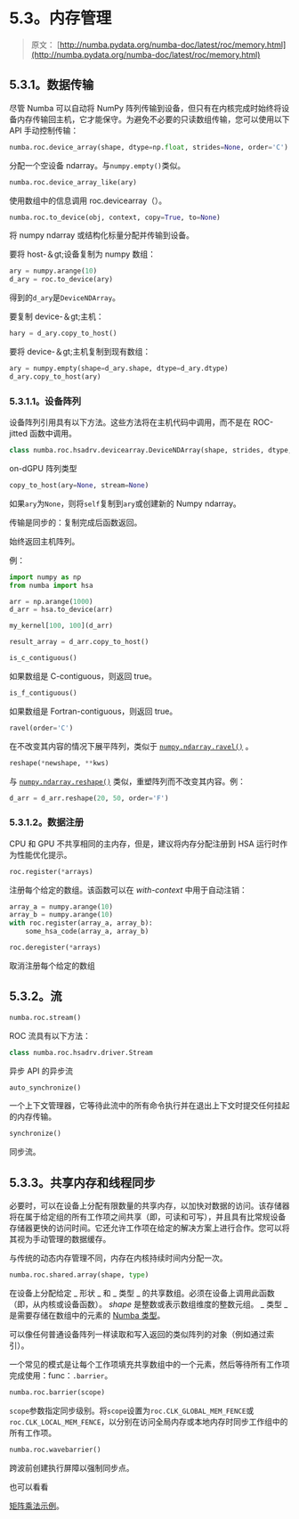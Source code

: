 # 5.3。内存管理

> 原文： [http://numba.pydata.org/numba-doc/latest/roc/memory.html](http://numba.pydata.org/numba-doc/latest/roc/memory.html)

## 5.3.1。数据传输

尽管 Numba 可以自动将 NumPy 阵列传输到设备，但只有在内核完成时始终将设备内存传输回主机，它才能保守。为避免不必要的只读数组传输，您可以使用以下 API 手动控制传输：

```py
numba.roc.device_array(shape, dtype=np.float, strides=None, order='C')
```

分配一个空设备 ndarray。与`numpy.empty()`类似。

```py
numba.roc.device_array_like(ary)
```

使用数组中的信息调用 roc.devicearray（）。

```py
numba.roc.to_device(obj, context, copy=True, to=None)
```

将 numpy ndarray 或结构化标量分配并传输到设备。

要将 host-＆gt;设备复制为 numpy 数组：

```py
ary = numpy.arange(10)
d_ary = roc.to_device(ary)

```

得到的`d_ary`是`DeviceNDArray`。

要复制 device-＆gt;主机：

```py
hary = d_ary.copy_to_host()

```

要将 device-＆gt;主机复制到现有数组：

```py
ary = numpy.empty(shape=d_ary.shape, dtype=d_ary.dtype)
d_ary.copy_to_host(ary)

```

### 5.3.1.1。设备阵列

设备阵列引用具有以下方法。这些方法将在主机代码中调用，而不是在 ROC-jitted 函数中调用。

```py
class numba.roc.hsadrv.devicearray.DeviceNDArray(shape, strides, dtype, dgpu_data=None)
```

on-dGPU 阵列类型

```py
copy_to_host(ary=None, stream=None)
```

如果`ary`为`None`，则将`self`复制到`ary`或创建新的 Numpy ndarray。

传输是同步的：复制完成后函数返回。

始终返回主机阵列。

例：

```py
import numpy as np
from numba import hsa

arr = np.arange(1000)
d_arr = hsa.to_device(arr)

my_kernel[100, 100](d_arr)

result_array = d_arr.copy_to_host()

```

```py
is_c_contiguous()
```

如果数组是 C-contiguous，则返回 true。

```py
is_f_contiguous()
```

如果数组是 Fortran-contiguous，则返回 true。

```py
ravel(order='C')
```

在不改变其内容的情况下展平阵列，类似于 [`numpy.ndarray.ravel()`](https://docs.scipy.org/doc/numpy/reference/generated/numpy.ndarray.ravel.html#numpy.ndarray.ravel "(in NumPy v1.16)") 。

```py
reshape(*newshape, **kws)
```

与 [`numpy.ndarray.reshape()`](https://docs.scipy.org/doc/numpy/reference/generated/numpy.ndarray.reshape.html#numpy.ndarray.reshape "(in NumPy v1.16)") 类似，重塑阵列而不改变其内容。例：

```py
d_arr = d_arr.reshape(20, 50, order='F')

```

### 5.3.1.2。数据注册

CPU 和 GPU 不共享相同的主内存，但是，建议将内存分配注册到 HSA 运行时作为性能优化提示。

```py
roc.register(*arrays)
```

注册每个给定的数组。该函数可以在 _with-context_ 中用于自动注销：

```py
array_a = numpy.arange(10)
array_b = numpy.arange(10)
with roc.register(array_a, array_b):
    some_hsa_code(array_a, array_b)

```

```py
roc.deregister(*arrays)
```

取消注册每个给定的数组

## 5.3.2。流

```py
numba.roc.stream()
```

ROC 流具有以下方法：

```py
class numba.roc.hsadrv.driver.Stream
```

异步 API 的异步流

```py
auto_synchronize()
```

一个上下文管理器，它等待此流中的所有命令执行并在退出上下文时提交任何挂起的内存传输。

```py
synchronize()
```

同步流。

## 5.3.3。共享内存和线程同步

必要时，可以在设备上分配有限数量的共享内存，以加快对数据的访问。该存储器将在属于给定组的所有工作项之间共享（即，可读和可写），并且具有比常规设备存储器更快的访问时间。它还允许工作项在给定的解决方案上进行合作。您可以将其视为手动管理的数据缓存。

与传统的动态内存管理不同，内存在内核持续时间内分配一次。

```py
numba.roc.shared.array(shape, type)
```

在设备上分配给定 _ 形状 _ 和 _ 类型 _ 的共享数组。必须在设备上调用此函数（即，从内核或设备函数）。 _shape_ 是整数或表示数组维度的整数元组。 _ 类型 _ 是需要存储在数组中的元素的 [Numba 类型](../reference/types.html#numba-types)。

可以像任何普通设备阵列一样读取和写入返回的类似阵列的对象（例如通过索引）。

一个常见的模式是让每个工作项填充共享数组中的一个元素，然后等待所有工作项完成使用：func：`.barrier`。

```py
numba.roc.barrier(scope)
```

`scope`参数指定同步级别。将`scope`设置为`roc.CLK_GLOBAL_MEM_FENCE`或`roc.CLK_LOCAL_MEM_FENCE`，以分别在访问全局内存或本地内存时同步工作组中的所有工作项。

```py
numba.roc.wavebarrier()
```

跨波前创建执行屏障以强制同步点。

也可以看看

[矩阵乘法示例](examples.html#roc-matmul)。